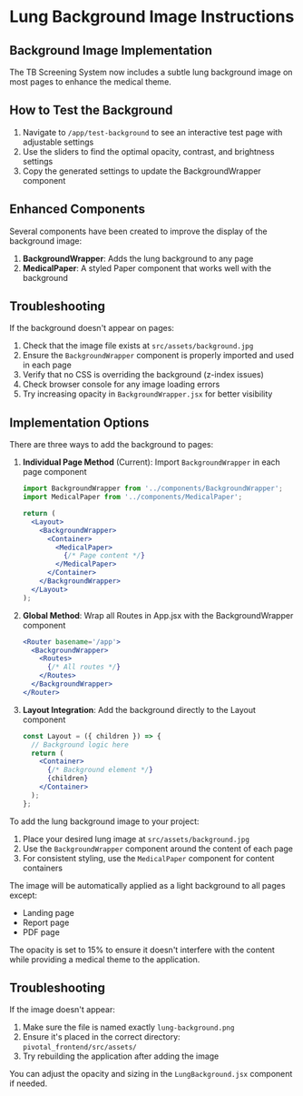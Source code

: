 # Lung Background Image Instructions

## Background Image Implementation
The TB Screening System now includes a subtle lung background image on most pages to enhance the medical theme. 

## How to Test the Background

1. Navigate to `/app/test-background` to see an interactive test page with adjustable settings
2. Use the sliders to find the optimal opacity, contrast, and brightness settings
3. Copy the generated settings to update the BackgroundWrapper component

## Enhanced Components

Several components have been created to improve the display of the background image:

1. **BackgroundWrapper**: Adds the lung background to any page
2. **MedicalPaper**: A styled Paper component that works well with the background

## Troubleshooting

If the background doesn't appear on pages:

1. Check that the image file exists at `src/assets/background.jpg`
2. Ensure the `BackgroundWrapper` component is properly imported and used in each page
3. Verify that no CSS is overriding the background (z-index issues)
4. Check browser console for any image loading errors
5. Try increasing opacity in `BackgroundWrapper.jsx` for better visibility

## Implementation Options

There are three ways to add the background to pages:

1. **Individual Page Method** (Current): Import `BackgroundWrapper` in each page component
   ```jsx
   import BackgroundWrapper from '../components/BackgroundWrapper';
   import MedicalPaper from '../components/MedicalPaper';
   
   return (
     <Layout>
       <BackgroundWrapper>
         <Container>
           <MedicalPaper>
             {/* Page content */}
           </MedicalPaper>
         </Container>
       </BackgroundWrapper>
     </Layout>
   );
   ```

2. **Global Method**: Wrap all Routes in App.jsx with the BackgroundWrapper component
   ```jsx
   <Router basename='/app'>
     <BackgroundWrapper>
       <Routes>
         {/* All routes */}
       </Routes>
     </BackgroundWrapper>
   </Router>
   ```

3. **Layout Integration**: Add the background directly to the Layout component
   ```jsx
   const Layout = ({ children }) => {
     // Background logic here
     return (
       <Container>
         {/* Background element */}
         {children}
       </Container>
     );
   };
   ```

To add the lung background image to your project:

1. Place your desired lung image at `src/assets/background.jpg`
2. Use the `BackgroundWrapper` component around the content of each page
3. For consistent styling, use the `MedicalPaper` component for content containers

The image will be automatically applied as a light background to all pages except:
- Landing page
- Report page
- PDF page

The opacity is set to 15% to ensure it doesn't interfere with the content while providing a medical theme to the application.

## Troubleshooting

If the image doesn't appear:
1. Make sure the file is named exactly `lung-background.png`
2. Ensure it's placed in the correct directory: `pivotal_frontend/src/assets/`
3. Try rebuilding the application after adding the image

You can adjust the opacity and sizing in the `LungBackground.jsx` component if needed. 